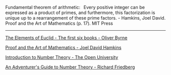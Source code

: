 Fundamental theorem of arithmetic:   Every positive integer can be expressed as a product of primes, and furthermore, this factorization is unique up to a rearrangement of these prime factors. - Hamkins, Joel David. Proof and the Art of Mathematics (p. 17). MIT Press 

- - - -

[The Elements of Euclid - The first six books - Oliver Byrne](https://www.taschen.com/en/books/classics/47706/oliver-byrne-the-first-six-books-of-the-elements-of-euclid/)

[Proof and the Art of Mathematics - Joel David Hamkins](https://mitpress.mit.edu/9780262539791/proof-and-the-art-of-mathematics/)

[Introduction to Number Theory - The Open University](https://www.open.edu/openlearn/science-maths-technology/introduction-number-theory/content-section-0?active-tab=description-tab)

[An Adventurer's Guide to Number Theory - Richard Friedberg](https://store.doverpublications.com/products/9780486281339)


